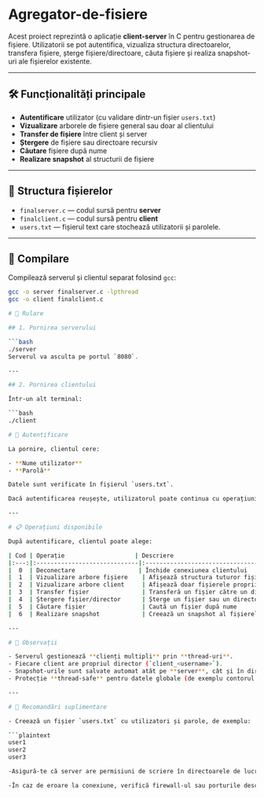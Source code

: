 # Agregator-de-fisiere



Acest proiect reprezintă o aplicație **client-server** în C pentru gestionarea de fișiere. Utilizatorii se pot autentifica, vizualiza structura directoarelor, transfera fișiere, șterge fișiere/directoare, căuta fișiere și realiza snapshot-uri ale fișierelor existente.

---

## 🛠️ Funcționalități principale

- **Autentificare** utilizator (cu validare dintr-un fișier `users.txt`)
- **Vizualizare** arborele de fișiere general sau doar al clientului
- **Transfer de fișiere** între client și server
- **Ștergere** de fișiere sau directoare recursiv
- **Căutare** fișiere după nume
- **Realizare snapshot** al structurii de fișiere

---

## 📂 Structura fișierelor

- `finalserver.c` — codul sursă pentru **server**
- `finalclient.c` — codul sursă pentru **client**
- `users.txt` — fișierul text care stochează utilizatorii și parolele.

---

## 🧰 Compilare

Compilează serverul și clientul separat folosind `gcc`:

```bash
gcc -o server finalserver.c -lpthread
gcc -o client finalclient.c

# 🚀 Rulare

## 1. Pornirea serverului

```bash
./server
Serverul va asculta pe portul `8080`.

---

## 2. Pornirea clientului

Într-un alt terminal:

```bash
./client

# 👤 Autentificare

La pornire, clientul cere:

- **Nume utilizator**
- **Parolă**

Datele sunt verificate în fișierul `users.txt`.

Dacă autentificarea reușește, utilizatorul poate continua cu operațiunile.

---

# 📋 Operațiuni disponibile

După autentificare, clientul poate alege:

| Cod | Operație                    | Descriere                                          |
|:---:|:-----------------------------|:---------------------------------------------------|
|  0  | Deconectare                  | Închide conexiunea clientului                      |
|  1  | Vizualizare arbore fișiere    | Afișează structura tuturor fișierelor serverului   |
|  2  | Vizualizare arbore client     | Afișează doar fișierele proprii ale clientului     |
|  3  | Transfer fișier               | Transferă un fișier către un director              |
|  4  | Ștergere fișier/director      | Șterge un fișier sau un director recursiv          |
|  5  | Căutare fișier                | Caută un fișier după nume                         |
|  6  | Realizare snapshot            | Creează un snapshot al fișierelor existente       |

---

# 📎 Observații

- Serverul gestionează **clienți multipli** prin **thread-uri**.
- Fiecare client are propriul director (`client_<username>`).
- Snapshot-urile sunt salvate automat atât pe **server**, cât și în directorul **clientului**.
- Protecție **thread-safe** pentru datele globale (de exemplu contorul de clienți) folosind `pthread_mutex_t`.

---

# 🧹 Recomandări suplimentare

- Creează un fișier `users.txt` cu utilizatori și parole, de exemplu:

```plaintext
user1
user2
user3

-Asigură-te că server are permisiuni de scriere în directoarele de lucru.

-În caz de eroare la conexiune, verifică firewall-ul sau porturile deschise.


